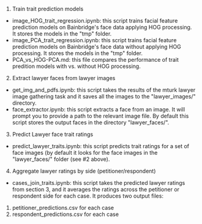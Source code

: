 1. Train trait prediction models
  * image_HOG_trait_regression.ipynb: this script trains facial feature prediction models on Bainbridge's face data applying HOG processing. It stores the models in the "tmp" folder. 
  * image_PCA_trait_regression.ipynb: this script trains facial feature prediction models on Bainbridge's face data without applying HOG processing. It stores the models in the "tmp" folder.
  * PCA_vs_HOG-PCA.md: this file compares the performance of trait predition models with vs. without HOG processing.

2. Extract lawyer faces from lawyer images
 * get_img_and_pdfs.ipynb: this script takes the results of the mturk lawyer image gathering task and it saves all the images to the "lawyer_images/" directory.
 * face_extractor.ipynb: this script extracts a face from an image. It will prompt you to provide a path to the relevant image file. By default this script stores the output faces in the directory "lawyer_faces/".

3. Predict Lawyer face trait ratings
  * predict_lawyer_traits.ipynb: this script predicts trait ratings for a set of face images (by default it looks for the face images in the "lawyer_faces/" folder (see #2 above).

4. Aggregate lawyer ratings by side (petitioner/respondent)
 * cases_join_traits.ipynb: this script takes the predicted lawyer ratings from section 3, and it averages the ratings across the petitioner or respondent side for each case. It produces two output files:
  1. petitioner_predictions.csv for each case
  2. respondent_predictions.csv for each case
